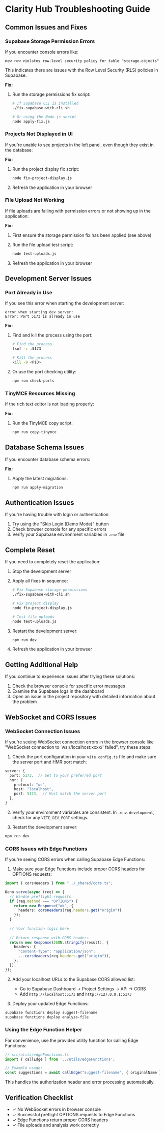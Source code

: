 # Clarity Hub Troubleshooting Guide

## Common Issues and Fixes

### Supabase Storage Permission Errors

If you encounter console errors like:
```
new row violates row-level security policy for table "storage.objects"
```

This indicates there are issues with the Row Level Security (RLS) policies in Supabase. 

**Fix:**
1. Run the storage permissions fix script:
   ```bash
   # If Supabase CLI is installed
   ./fix-supabase-with-cli.sh
   
   # Or using the Node.js script
   node apply-fix.js
   ```

### Projects Not Displayed in UI

If you're unable to see projects in the left panel, even though they exist in the database:

**Fix:**
1. Run the project display fix script:
   ```bash
   node fix-project-display.js
   ```

2. Refresh the application in your browser

### File Upload Not Working

If file uploads are failing with permission errors or not showing up in the application:

**Fix:**
1. First ensure the storage permission fix has been applied (see above)
2. Run the file upload test script:
   ```bash
   node test-uploads.js
   ```

3. Refresh the application in your browser

## Development Server Issues

### Port Already in Use

If you see this error when starting the development server:
```
error when starting dev server:
Error: Port 5173 is already in use
```

**Fix:**
1. Find and kill the process using the port:
   ```bash
   # Find the process
   lsof -i :5173
   
   # Kill the process
   kill -9 <PID>
   ```

2. Or use the port checking utility:
   ```bash
   npm run check-ports
   ```

### TinyMCE Resources Missing

If the rich text editor is not loading properly:

**Fix:**
1. Run the TinyMCE copy script:
   ```bash
   npm run copy-tinymce
   ```

## Database Schema Issues

If you encounter database schema errors:

**Fix:**
1. Apply the latest migrations:
   ```bash
   npm run apply-migration
   ```

## Authentication Issues

If you're having trouble with login or authentication:

1. Try using the "Skip Login (Demo Mode)" button
2. Check browser console for any specific errors
3. Verify your Supabase environment variables in `.env` file

## Complete Reset

If you need to completely reset the application:

1. Stop the development server
2. Apply all fixes in sequence:
   ```bash
   # Fix Supabase storage permissions
   ./fix-supabase-with-cli.sh
   
   # Fix project display
   node fix-project-display.js
   
   # Test file uploads
   node test-uploads.js
   ```

3. Restart the development server:
   ```bash
   npm run dev
   ```

4. Refresh the application in your browser

## Getting Additional Help

If you continue to experience issues after trying these solutions:

1. Check the browser console for specific error messages
2. Examine the Supabase logs in the dashboard
3. Open an issue in the project repository with detailed information about the problem

## WebSocket and CORS Issues

### WebSocket Connection Issues

If you're seeing WebSocket connection errors in the browser console like "WebSocket connection to 'ws://localhost:xxxx/' failed", try these steps:

1. Check the port configuration in your `vite.config.ts` file and make sure the server port and HMR port match:

```ts
server: {
  port: 5173,  // Set to your preferred port
  hmr: {
    protocol: "ws",
    host: "localhost",
    port: 5173,  // Must match the server port
  },
}
```

2. Verify your environment variables are consistent. In `.env.development`, check for any `VITE_DEV_PORT` settings.

3. Restart the development server:

```bash
npm run dev
```

### CORS Issues with Edge Functions

If you're seeing CORS errors when calling Supabase Edge Functions:

1. Make sure your Edge Functions include proper CORS headers for OPTIONS requests:

```ts
import { corsHeaders } from "../_shared/cors.ts";

Deno.serve(async (req) => {
  // Handle preflight requests
  if (req.method === "OPTIONS") {
    return new Response("ok", { 
      headers: corsHeaders(req.headers.get("origin")) 
    });
  }
  
  // Your function logic here
  
  // Return response with CORS headers
  return new Response(JSON.stringify(result), {
    headers: {
      "Content-Type": "application/json",
      ...corsHeaders(req.headers.get("origin")),
    },
  });
});
```

2. Add your localhost URLs to the Supabase CORS allowed list:
   - Go to Supabase Dashboard → Project Settings → API → CORS
   - Add `http://localhost:5173` and `http://127.0.0.1:5173`

3. Deploy your updated Edge Functions:

```bash
supabase functions deploy suggest-filename
supabase functions deploy analyze-file
```

### Using the Edge Function Helper

For convenience, use the provided utility function for calling Edge Functions:

```ts
// src/utils/edgeFunctions.ts
import { callEdge } from '../utils/edgeFunctions';

// Example usage:
const suggestions = await callEdge("suggest-filename", { originalName });
```

This handles the authorization header and error processing automatically.

## Verification Checklist

- ✓ No WebSocket errors in browser console
- ✓ Successful preflight OPTIONS requests to Edge Functions
- ✓ Edge Functions return proper CORS headers
- ✓ File uploads and analysis work correctly 